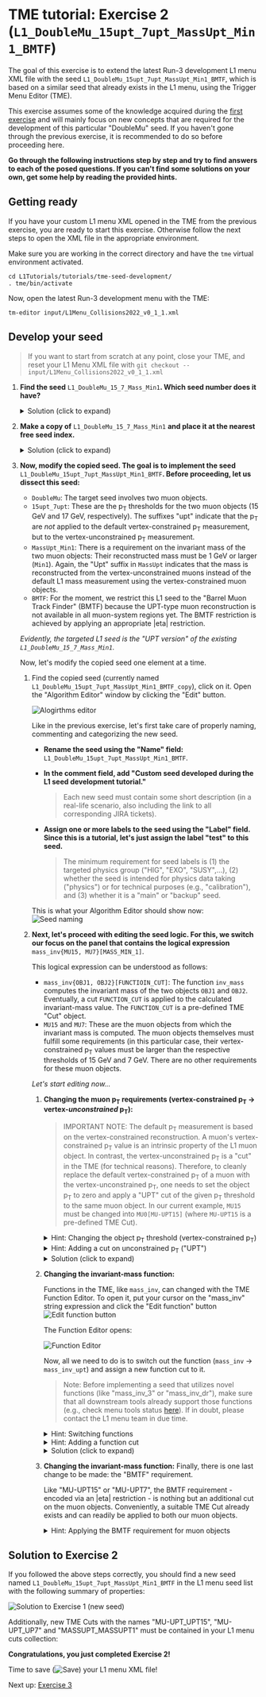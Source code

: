 # TME tutorial: Exercise 2 (`L1_DoubleMu_15upt_7upt_MassUpt_Min1_BMTF`)

The goal of this exercise is to extend the latest Run-3 development L1 menu XML file
with the seed `L1_DoubleMu_15upt_7upt_MassUpt_Min1_BMTF`, which is based on a similar seed that already exists in the L1 menu, using the Trigger Menu Editor (TME).

This exercise assumes some of the knowledge acquired during the [first exercise](exercise-1.md) and will mainly focus on new concepts that are required for the development of this particular "DoubleMu" seed. If you haven't gone through the previous exercise, it is recommended to do so before proceeding here.

**Go through the following instructions step by step and try to find answers to each of the posed questions. If you can't find some solutions on your own, get some help by reading the provided hints.**

## Getting ready

If you have your custom L1 menu XML opened in the TME from the previous exercise, you are ready to start this exercise. Otherwise follow the next steps to open the XML file in the appropriate environment.

Make sure you are working in the correct directory and have the `tme` virtual
environment activated.
```
cd L1Tutorials/tutorials/tme-seed-development/
. tme/bin/activate
```

Now, open the latest Run-3 development menu with the TME:
```
tm-editor input/L1Menu_Collisions2022_v0_1_1.xml
```

## Develop your seed

> If you want to start from scratch at any point, close your TME, and reset your L1 Menu XML file with ```git checkout -- input/L1Menu_Collisions2022_v0_1_1.xml```

1. **Find the seed** `L1_DoubleMu_15_7_Mass_Min1`**. Which seed number does it have?**
    <details>
    <summary>Solution (click to expand)</summary>

    The seed `L1_DoubleMu_15_7_Mass_Min1` has the number 50.

    ![Original seed](images/ex2_original-seed.png)
    </details>

1. **Make a copy of** `L1_DoubleMu_15_7_Mass_Min1` **and place it at the nearest free seed index.**
    <details>
    <summary>Solution (click to expand)</summary>

    The nearest free seed index is 50. Here is where we place the seed copy.
    The resulting seed copy should appear below the original seed:

    ![Copied seed](images/ex2_original-seed-copy.png)
    </details>

1. **Now, modify the copied seed. The goal is to implement the seed** `L1_DoubleMu_15upt_7upt_MassUpt_Min1_BMTF`**. Before proceeding, let us dissect this seed:**
    * `DoubleMu`: The target seed involves two muon objects.
    * `15upt_7upt`: These are the p<sub>T</sub> thresholds for the two muon objects (15 GeV and 17 GeV, respectively). The suffixes "upt" indicate that the p<sub>T</sub> are *not* applied to the default vertex-constrained p<sub>T</sub> measurement, but to the vertex-unconstrained p<sub>T</sub> measurement.
    * `MassUpt_Min1`: There is a requirement on the invariant mass of the two muon objects: Their reconstructed mass must be 1 GeV or larger (`Min1`). Again, the "Upt" suffix in `MassUpt` indicates that the mass is reconstructed from the vertex-unconstrained muons instead of the default L1 mass measurement using the vertex-constrained muon objects.
    * `BMTF`: For the moment, we restrict this L1 seed to the "Barrel Muon Track Finder" (BMTF) because the UPT-type muon reconstruction is not available in all muon-system regions yet. The BMTF restriction is achieved by applying an appropriate |eta| restriction.

    *Evidently, the targeted L1 seed is the "UPT version" of the existing `L1_DoubleMu_15_7_Mass_Min1`.*

    Now, let's modify the copied seed one element at a time.

    1. Find the copied seed (currently named `L1_DoubleMu_15upt_7upt_MassUpt_Min1_BMTF_copy`), click on it. Open the "Algorithm Editor" window by clicking the "Edit" button.

        ![Alogirthms editor](images/ex2_algorithms-editor.png)

        Like in the previous exercise, let's first take care of properly naming, commenting and categorizing the new seed.
        * **Rename the seed using the "Name" field:** `L1_DoubleMu_15upt_7upt_MassUpt_Min1_BMTF`.

        * **In the comment field, add "Custom seed developed during the L1 seed development tutorial."**

            > Each new seed must contain some short description (in a real-life scenario, also including the link to all corresponding JIRA tickets).

        * **Assign one or more labels to the seed using the "Label" field. Since this is a tutorial, let's just assign the label "test" to this seed.**

            > The minimum requirement for seed labels is (1) the targeted physics group ("HIG", "EXO", "SUSY",...), (2) whether the seed is intended for physics data taking ("physics") or for technical purposes (e.g., "calibration"), and (3) whether it is a "main" or "backup" seed.

        This is what your Algorithm Editor should show now:    
        ![Seed naming](images/ex2_seed-naming.png)

    1. **Next, let's proceed with editing the seed logic. For this, we switch our focus on the panel that contains the logical expression** `mass_inv{MU15, MU7}[MASS_MIN_1]`.

        This logical expression can be understood as follows:
        * `mass_inv{OBJ1, OBJ2}[FUNCTIOIN_CUT]`: The function `inv_mass` computes the invariant mass of the two objects `OBJ1` and `OBJ2`. Eventually, a cut `FUNCTION_CUT` is applied to the calculated invariant-mass value. The `FUNCTION_CUT` is a pre-defined TME "Cut" object.
        * `MU15` and `MU7`: These are the muon objects from which the invariant mass is computed. The muon objects themselves must fulfill some requirements (in this particular case, their vertex-constrained p<sub>T</sub> values must be larger than the respective thresholds of 15 GeV and 7 GeV. There are no other requirements for these muon objects.

        *Let's start editing now...*

        1. **Changing the muon p<sub>T</sub> requirements (vertex-constrained p<sub>T</sub> &rightarrow; vertex-*unconstrained* p<sub>T</sub>):**

            > IMPORTANT NOTE: The default p<sub>T</sub> measurement is based on the vertex-constrained reconstruction. A muon's vertex-constrained p<sub>T</sub> value is an intrinsic property of the L1 muon object. In contrast, the vertex-unconstrained p<sub>T</sub> is a "cut" in the TME (for technical reasons). Therefore, to cleanly replace the default vertex-constrained p<sub>T</sub> of a muon with the vertex-unconstrained p<sub>T</sub>, one needs to set the object p<sub>T</sub> to zero and apply a "UPT" cut of the given p<sub>T</sub> threshold to the same muon object. In our current example, `MU15` must be changed into `MU0[MU-UPT15]` (where `MU-UPT15` is a pre-defined TME Cut).

            <details>
            <summary>Hint: Changing the object p<sub>T</sub> threshold (vertex-constrained p<sub>T</sub>)</summary>

            To change the default p<sub>T</sub> of the muon object in the Algorithm Editor, place your cursor on top of the string expression `MU15` and click the "Edit Object" button ![Edit object button](images/tme_edit-object-button.png).

            Set the muon minimum-p<sub>T</sub> to zero and confirm with "OK".

            ![Muon pT setting](images/ex2_edit-object-pt.png)
            </details>

            <details>
            <summary>Hint: Adding a cut on unconstrained p<sub>T</sub> ("UPT")</summary>

            Adding an extra cut to the muon object is similar to adding the eta-restriction cut to the "DoubleEG" seed from the previous exercise. Only this time, we put acut on the "UPT" quantity of a muon object.

            A suitable "MU-UPT" cut does not yet exist in the L1 menu XML, so we need to create one. This can be done on-the-fly by clicking the "Add" button in the Object Requirements Editor for the newly-updated `MU0` object:

            ![Algorithm Editor](images/ex2_edit-object-pt.png)

            The Cut Editor opens. We need to select "MU" &rightarrow; "UPT" and create a UPT Cut with a minimum unconstrained-p<sub>T</sub> threshold of 15 GeV. The assigned named should be "UPT15":

            ![Cut Editor](images/ex2_new-cut.png)

            The Cut Editor opens. We need to select "MU" &rightarrow; "UPT" in the leftmost panel and create a UPT Cut with a minimum unconstrained-p<sub>T</sub> threshold of 15 GeV. The assigned named should be "UPT15":

            After confirming with "OK", the new cut "MU-UPT15" is applied to the `MU0` object:

            ![Cut Editor](images/ex2_new-cut_obj1.png)

            Now, repeat the same procedure to replace the 7-GeV vertex-constrained p<sub>T</sub> with a 7-GeV cut on the vertex-unconstrained p<sub>T</sub> (`MU-UPT_UPT7`).
            </details>
            
            <details>
            <summary>Solution (click to expand)</summary>
            
            The result of changing the p<sub>T</sub> requirements for both muon objects should look like this:

            ![Cut Editor](images/ex2_new-cut_obj2.png)
            </details>


        1. **Changing the invariant-mass function:**

            Functions in the TME, like `mass_inv`, can changed with the TME Function Editor. To open it, put your cursor on the "mass_inv" string expression and click the "Edit function" button ![Edit function button](images/tme_edit-function-button.png)

            The Function Editor opens:

            ![Function Editor](images/ex2_function-editor.png)

            Now, all we need to do is to switch out the function (`mass_inv` &rightarrow; `mass_inv_upt`) and assign a new function cut to it.

            > Note: Before implementing a seed that utilizes novel functions (like "mass_inv_3" or "mass_inv_dr"), make sure that all downstream tools already support those functions (e.g., check menu tools status [here](https://twiki.cern.ch/twiki/bin/view/CMS/SWGuideL1TriggerMenuTools#Integration_status_of_new_Run_3)). If in doubt, please contact the L1 menu team in due time.

            <details>
            <summary>Hint: Switching functions</summary>

            Switching functions is as easy as selecting them from the "Function" drop-down menu. For our purposes, we need the function "mass_inv_upt" instead of "mass_inv":

            ![Switch function](images/ex2_switch-function.png)
            </details>

            <details>
            <summary>Hint: Adding a function cut</summary>

            After switching the function type to `mass_inv_upt`, we do not find an appropriate function cut in the "Cuts" list. (Remember: We want to implement a 1-GeV minimum mass requirement.)

            So, just like in any other scenario when we needed a new cut, we open the Cut Editor by clicking the "Add" button.

            In the left panel, select "Functions" &rightarrow; "MASSUPT" and create a cut named "MASSUPT1" with a lower threshold of 1 GeV. The targeted cut configuration is the following:

            ![New function cut](images/ex2_new-function-cut.png)

            Confirm with "OK" and make sure the new cut is selected for our new seed in the Function Editor.
            </details>

            <details>
            <summary>Solution (click to expand)</summary>

            After the successful modification of the invariant-mass function, the resulting seed configuration should look like this:

            ![UPT inv. mass seed](images/ex2_solution-function.png)
            </details>


        1. **Changing the invariant-mass function:**
            Finally, there is one last change to be made: the "BMTF" requirement.

            Like "MU-UPT15" or "MU-UPT7", the BMTF requirement - encoded via an |eta| restriction - is nothing but an additional cut on the muon objects. Conveniently, a suitable TME Cut already exists and can readily be applied to both our muon objects.

            <details>
            <summary>Hint: Applying the BMTF requirement for muon objects</summary>

            Similarly to before, when we added the "MU-UPT" cuts, place your cursor on top of the muon object string expression (i.e., "MU0") and open the Object Editor ![Edit Object button](images/tme_edit-object-button.png).

            Now, simply select the existing cut "MU-ETA_BMTF" and confirm with "OK".

            The logical expression of the muon object should now read `MU0[MU-ETA_BMTF, MU-UPT_UPT15]`. Repeat the same procedure for the second muon object to complete this exercise.
            </details>


## Solution to Exercise 2

If you followed the above steps correctly, you should find a new seed named `L1_DoubleMu_15upt_7upt_MassUpt_Min1_BMTF` in the L1 menu seed list with the following summary of properties:

![Solution to Exercise 1 (new seed)](images/ex2_solution.png)

Additionally, new TME Cuts with the names "MU-UPT_UPT15", "MU-UPT_UP7" and "MASSUPT_MASSUPT1" must be contained in your L1 menu cuts collection:

**Congratulations, you just completed Exercise 2!**

Time to save (![Save](images/tme_save-button.png)) your L1 menu XML file!

Next up: [Exercise 3](exercise-3.md)

